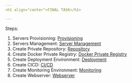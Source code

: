 ```yaml
---
<h1 align="center">FINAL TASK</h1>

---
```





Steps:

1. Servers Provisioning: [Provisioning](<1. provisioning/README.md>)
2. Servers Management: [Server Management](<2. servers/README.md>)
3. Create Private Repository: [Repository](<3. repository/README.md>)
4. Create Docker Private Registry: [Docker Private Registry](<4. docker-registry/README.md>)
5. Create Deployment Environment: [Deployment](<5. deployment/README.md>)
6. Create CICD: [CI/CD](<6. cicd/README.md>)
7. Create Monitoring Environment: [Monitoring](<7. monitoring/README.md>)
8. Create Webserver: [Webserver](<8. webserver/README.md>)